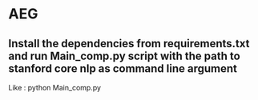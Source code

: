 # AEG
<p><h2> Install the dependencies from requirements.txt and run Main_comp.py script with the path to stanford core nlp as command line argument</h2></p>
<p>Like : python Main_comp.py <path to stanford core nlp library></p>
